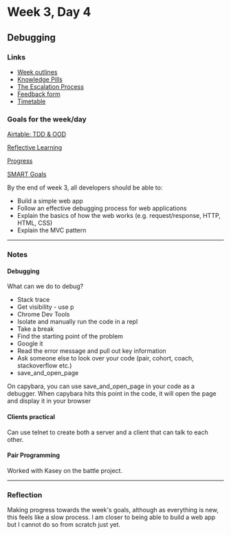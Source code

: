 # Week 3, Day 4
## Debugging

### Links

* [Week outlines](https://github.com/makersacademy/course/blob/master/week_outlines.md)
* [Knowledge Pills](https://github.com/makersacademy/course/blob/master/pills.md)
* [The Escalation Process](https://github.com/makersacademy/course/blob/29a5e4a3c1776d32eda8f3ee55edc1dd124b05ba/pills/escalation_process.md)
* [Feedback form](https://docs.google.com/forms/d/1dr6yUt7M2HJyDEnMoqjuNpew3mUgFQUp79WQbT7wv68/edit)
* [Timetable](https://airtable.com/shr9ia7PTZfhGxXQa/tblU9M74TCpg89oGC)

### Goals for the week/day

[Airtable: TDD & OOD](https://airtable.com/shrr9VqhGBzPyfa7E/tblokmw6yNUO75ge6)

[Reflective Learning](https://github.com/makersacademy/course/blob/master/goals/reflective_learning.md)

[Progress](https://github.com/makersacademy/course/blob/master/goals/progress_insight.md)

[SMART Goals](https://docs.google.com/document/d/1Tcw_8OuOSXArP8Wr7X1jywWDV8NW_LzYmFawUCBYIZ8/edit)

By the end of week 3, all developers should be able to:

* Build a simple web app
* Follow an effective debugging process for web applications
* Explain the basics of how the web works (e.g. request/response, HTTP, HTML, CSS)
* Explain the MVC pattern

---

### Notes

#### Debugging

What can we do to debug?

* Stack trace
* Get visibility - use p
* Chrome Dev Tools
* Isolate and manually run the code in a repl
* Take a break
* Find the starting point of the problem
* Google it
* Read the error message and pull out key information
* Ask someone else to look over your code (pair, cohort, coach, stackoverflow etc.)
* save_and_open_page

On capybara, you can use save_and_open_page in your code as a debugger. When capybara hits this point in the code, it will open the page and display it in your browser

#### Clients practical

Can use telnet to create both a server and a client that can talk to each other.

#### Pair Programming

Worked with Kasey on the battle project.

---

### Reflection

Making progress towards the week's goals, although as everything is new, this feels like a slow process. I am closer to being able to build a web app but I cannot do so from scratch just yet.
